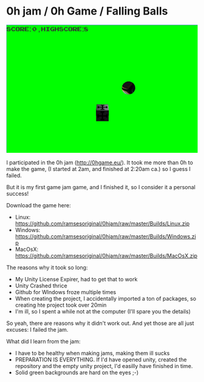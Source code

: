 0h jam / 0h Game / Falling Balls
======

![Screenshot for the game](https://raw.githubusercontent.com/ramsesoriginal/0hjam/master/Screenshot.PNG)

I participated in the 0h jam (http://0hgame.eu/). It took me more than 0h to make the game, (I started at 2am, and finished at 2:20am ca.) so I guess I failed.

But it is my first game jam game, and I finished it, so I consider it a personal success!

Download the game here:

   * Linux: https://github.com/ramsesoriginal/0hjam/raw/master/Builds/Linux.zip
   * Windows: https://github.com/ramsesoriginal/0hjam/raw/master/Builds/Windows.zip
   * MacOsX: https://github.com/ramsesoriginal/0hjam/raw/master/Builds/MacOsX.zip

The reasons why it took so long:

   * My Unity License Expirer, had to get that to work
   * Unity Crashed thrice
   * Github for WIndows froze multiple times
   * When creating the project, I accidentally imported a ton of packages, so creating hte project took over 20min
   * I'm ill, so I spent a while not at the computer (I'll spare you the details)
   
So yeah, there are reasons why it didn't work out. And yet those are all just excuses: I failed the jam.

What did I learn from the jam:

   * I have to be healthy when making jams, making them ill sucks
   * PREPARATION IS EVERYTHING. If I'd have opened unity, created the repository and the empty unity project, I'd easilly have finished in time.
   * Solid green backgrounds are hard on the eyes ;-)
